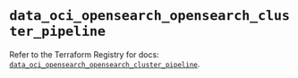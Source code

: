# `data_oci_opensearch_opensearch_cluster_pipeline`

Refer to the Terraform Registry for docs: [`data_oci_opensearch_opensearch_cluster_pipeline`](https://registry.terraform.io/providers/hashicorp/oci/7.19.0/docs/data-sources/opensearch_opensearch_cluster_pipeline).

